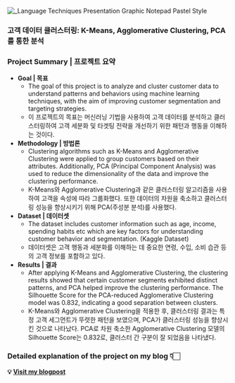 

![_Language Techniques Presentation Graphic Notepad Pastel Style](https://github.com/user-attachments/assets/f057cc25-7726-4dec-ad8d-fb09e7f51387)


### 고객 데이터 클러스터링: K-Means, Agglomerative Clustering, PCA를 통한 분석

### Project Summary | 프로젝트 요약

- **Goal | 목표**
    - The goal of this project is to analyze and cluster customer data to understand patterns and behaviors using machine learning techniques, with the aim of improving customer segmentation and targeting strategies.
    - 이 프로젝트의 목표는 머신러닝 기법을 사용하여 고객 데이터를 분석하고 클러스터링하여 고객 세분화 및 타겟팅 전략을 개선하기 위한 패턴과 행동을 이해하는 것이다.
- **Methodology | 방법론**
    - Clustering algorithms such as K-Means and Agglomerative Clustering were applied to group customers based on their attributes. Additionally, PCA (Principal Component Analysis) was used to reduce the dimensionality of the data and improve the clustering performance.
    - K-Means와 Agglomerative Clustering과 같은 클러스터링 알고리즘을 사용하여 고객을 속성에 따라 그룹화했다. 또한 데이터의 차원을 축소하고 클러스터링 성능을 향상시키기 위해 PCA(주성분 분석)를 사용했다.
- **Dataset | 데이터셋**
    - The dataset includes customer information such as age, income, spending habits etc which are key factors for understanding customer behavior and segmentation. (Kaggle Dataset)
    - 데이터셋은 고객 행동과 세분화를 이해하는 데 중요한 연령, 수입, 소비 습관 등의 고객 정보를 포함하고 있다.
- **Results | 결과**
    - After applying K-Means and Agglomerative Clustering, the clustering results showed that certain customer segments exhibited distinct patterns, and PCA helped improve the clustering performance. The Silhouette Score for the PCA-reduced Agglomerative Clustering model was 0.832, indicating a good separation between clusters.
    - K-Means와 Agglomerative Clustering을 적용한 후, 클러스터링 결과는 특정 고객 세그먼트가 뚜렷한 패턴을 보였으며, PCA가 클러스터링 성능을 향상시킨 것으로 나타났다. PCA로 차원 축소한 Agglomerative Clustering 모델의 Silhouette Score는 0.832로, 클러스터 간 구분이 잘 되었음을 나타냈다.

### Detailed explanation of the project on my blog 👇🏻

**💡 [Visit my blogpost](https://simay.tistory.com/13)**
